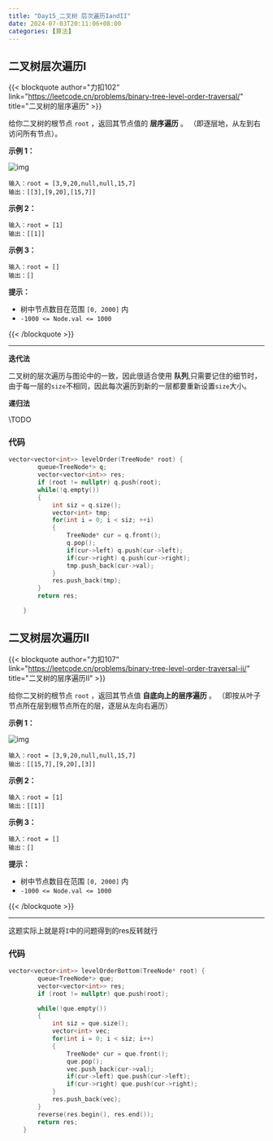```yaml
---
title: "Day15_二叉树 层次遍历IandII"
date: 2024-07-03T20:11:06+08:00
categories: [算法]
---
```


## 二叉树层次遍历I

{{< blockquote author="力扣102“ link="https://leetcode.cn/problems/binary-tree-level-order-traversal/" title="二叉树的层序遍历" >}}

给你二叉树的根节点 `root` ，返回其节点值的 **层序遍历** 。 （即逐层地，从左到右访问所有节点）。

**示例 1：**

![img](https://obsdian-1304266993.cos.ap-chongqing.myqcloud.com/typora/tree1.jpg)

```
输入：root = [3,9,20,null,null,15,7]
输出：[[3],[9,20],[15,7]]
```

**示例 2：**

```
输入：root = [1]
输出：[[1]]
```

**示例 3：**

```
输入：root = []
输出：[]
```

 

**提示：**

- 树中节点数目在范围 `[0, 2000]` 内
- `-1000 <= Node.val <= 1000`

{{< /blockquote >}}

---

**迭代法**

二叉树的层次遍历与图论中的一致，因此很适合使用 **队列**,只需要记住的细节时，由于每一层的`size`不相同，因此每次遍历到新的一层都要重新设置`size`大小。

**递归法**

\\TODO

### 代码

```c++
vector<vector<int>> levelOrder(TreeNode* root) {
        queue<TreeNode*> q;
        vector<vector<int>> res;
        if (root != nullptr) q.push(root);
        while(!q.empty())
        {
            int siz = q.size();
            vector<int> tmp;
            for(int i = 0; i < siz; ++i)
            {
                TreeNode* cur = q.front();
                q.pop();
                if(cur->left) q.push(cur->left);
                if(cur->right) q.push(cur->right);
                tmp.push_back(cur->val);
            }
            res.push_back(tmp);
        }
        return res;

    }
```





## 二叉树层次遍历II

{{< blockquote author="力扣107“ link="https://leetcode.cn/problems/binary-tree-level-order-traversal-ii/" title="二叉树的层序遍历II" >}}

给你二叉树的根节点 `root` ，返回其节点值 **自底向上的层序遍历** 。 （即按从叶子节点所在层到根节点所在的层，逐层从左向右遍历）

 

**示例 1：**

![img](https://assets.leetcode.com/uploads/2021/02/19/tree1.jpg)

```
输入：root = [3,9,20,null,null,15,7]
输出：[[15,7],[9,20],[3]]
```

**示例 2：**

```
输入：root = [1]
输出：[[1]]
```

**示例 3：**

```
输入：root = []
输出：[]
```

 

**提示：**

- 树中节点数目在范围 `[0, 2000]` 内
- `-1000 <= Node.val <= 1000`

{{< /blockquote >}}

---

这题实际上就是将`I`中的问题得到的res反转就行



### 代码

```c++
vector<vector<int>> levelOrderBottom(TreeNode* root) {
        queue<TreeNode*> que;
        vector<vector<int>> res;
        if (root != nullptr) que.push(root);

        while(!que.empty())
        {
            int siz = que.size();
            vector<int> vec;
            for(int i = 0; i < siz; i++)
            {
                TreeNode* cur = que.front();
                que.pop();
                vec.push_back(cur->val);
                if(cur->left) que.push(cur->left);
                if(cur->right) que.push(cur->right);
            }
            res.push_back(vec);
        }
        reverse(res.begin(), res.end());
        return res;
    }
```

